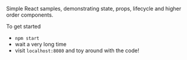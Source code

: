 Simple React samples, demonstrating state, props, lifecycle and higher order components.

To get started

- `npm start`
- wait a very long time
- visit `localhost:8080` and toy around with the code!